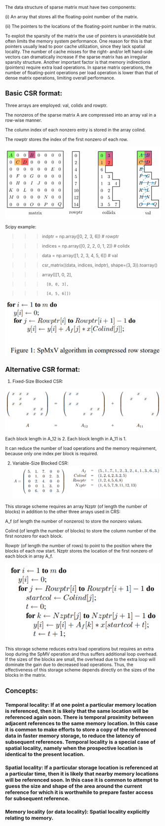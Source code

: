 The data structure of sparse matrix must have two components:

(i) An array that stores all the floating-point number of the matrix.

(ii) The pointers to the locations of the floating-point number in the matrix.

To exploit the sparsity of the matrix the use of pointers is unavoidable but often limits the memory system performance.
One reason for this is that pointers usually lead to poor cache utilization, since they lack spatial locality. The number of cache misses for the right- and/or left hand-side vectors can dramatically increase if the sparse matrix has an irregular sparsity structure.
Another important factor is that memory indirections (pointers) require extra load operations. In sparse matrix operations, the number of floating-point operations per load operation is lower than that of dense matrix operations, limiting overall performance.

## Basic CSR format:
Three arrays are employed: val, colidx and rowptr.

The nonzeros of the sparse matrix A are compressed into an array val in a row-wise manner. 

The column index of each nonzero entry is stored in the array colind.

The rowptr stores the index of the first nonzero of each row.

![Alt text](https://github.com/YYCHEN-299/Scientific-Computing-Individual-Research-Project/blob/main/docs/img/csr_format.png)

Scipy example:

>>> indptr = np.array([0, 2, 3, 6]) # rowptr

>>> indices = np.array([0, 2, 2, 0, 1, 2]) # colidx

>>> data = np.array([1, 2, 3, 4, 5, 6]) # val

>>> csr_matrix((data, indices, indptr), shape=(3, 3)).toarray()

>>> array([[1, 0, 2],

>>>       [0, 0, 3],

>>>       [4, 5, 6]])

![Alt text](https://github.com/YYCHEN-299/Scientific-Computing-Individual-Research-Project/blob/main/docs/img/csr_SpMV_algo.png)

## Alternative CSR format:

1.	Fixed-Size Blocked CSR:

![Alt text](https://github.com/YYCHEN-299/Scientific-Computing-Individual-Research-Project/blob/main/docs/img/fixed-size_bcsr_format.png)

Each block length in A_12 is 2. Each block length in A_11 is 1.

It can reduce the number of load operations and the memory requirement, because only one index per block is required.

2.	Variable-Size Blocked CSR:
![Alt text](https://github.com/YYCHEN-299/Scientific-Computing-Individual-Research-Project/blob/main/docs/img/variable-size_bcsr_format.png)

This storage scheme requires an array Nzptr (of length the number of blocks) in addition to the other three arrays used in CRS:

A_f (of length the number of nonzeros) to store the nonzero values.

Colind (of length the number of blocks) to store the column number of the first nonzero for each block.

Rowptr (of length the number of rows) to point to the position where the blocks of each row start. Nzptr stores the location of the first nonzero of each block in array A_f.

![Alt text](https://github.com/YYCHEN-299/Scientific-Computing-Individual-Research-Project/blob/main/docs/img/bcsr_SpMV_algo.png)

This storage scheme reduces extra load operations but requires an extra loop during the SpMV operation and thus suffers additional loop overhead. If the sizes of the blocks are small, the overhead due to the extra loop will dominate the gain due to decreased load operations. Thus, the effectiveness of this storage scheme depends directly on the sizes of the blocks in the matrix.

## Concepts:
### Temporal locality: If at one point a particular memory location is referenced, then it is likely that the same location will be referenced again soon. There is temporal proximity between adjacent references to the same memory location. In this case it is common to make efforts to store a copy of the referenced data in faster memory storage, to reduce the latency of subsequent references. Temporal locality is a special case of spatial locality, namely when the prospective location is identical to the present location.

### Spatial locality: If a particular storage location is referenced at a particular time, then it is likely that nearby memory locations will be referenced soon. In this case it is common to attempt to guess the size and shape of the area around the current reference for which it is worthwhile to prepare faster access for subsequent reference.

### Memory locality (or data locality): Spatial locality explicitly relating to memory.
